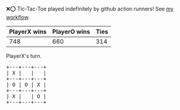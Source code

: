 :x::o: Tic-Tac-Toe played indefinitely by github action runners! See [my workflow](.github/workflows/play.yaml).

|PlayerX wins|PlayerO wins|Ties|
|-|-|-|
|748|660|314|

PlayerX's turn.

<pre>
+---+---+---+
| X |   |   |
+---+---+---+
| O | O | X |
+---+---+---+
| X |   | O |
+---+---+---+
</pre>